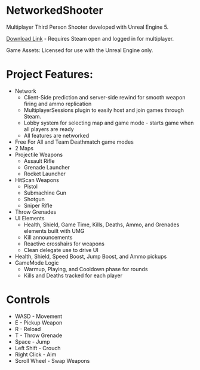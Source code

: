 # NetworkedShooter

Multiplayer Third Person Shooter developed with Unreal Engine 5.

[Download Link](https://drive.google.com/file/d/17RYx48NFK0oI4qcTVLHGbeB5sb-J6XwV/view?usp=sharing) - Requires Steam open and logged in for multiplayer.

Game Assets: Licensed for use with the Unreal Engine only.

# Project Features:
- Network
  - Client-Side prediction and server-side rewind for smooth weapon firing and ammo replication
  - MultiplayerSessions plugin to easily host and join games through Steam.
  - Lobby system for selecting map and game mode - starts game when all players are ready
  - All features are networked
- Free For All and Team Deathmatch game modes
- 2 Maps
- Projectile Weapons
  - Assault Rifle
  - Grenade Launcher
  - Rocket Launcher
- HitScan Weapons
  - Pistol
  - Submachine Gun
  - Shotgun
  - Sniper Rifle
- Throw Grenades
- UI Elements
  - Health, Shield, Game Time, Kills, Deaths, Ammo, and Grenades elements built with UMG
  - Kill announcements
  - Reactive crosshairs for weapons
  - Clean delegate use to drive UI
- Health, Shield, Speed Boost, Jump Boost, and Ammo pickups
- GameMode Logic
  - Warmup, Playing, and Cooldown phase for rounds
  - Kills and Deaths tracked for each player

# Controls
- WASD - Movement
- E - Pickup Weapon
- R - Reload
- T - Throw Grenade
- Space - Jump
- Left Shift - Crouch
- Right Click - Aim
- Scroll Wheel - Swap Weapons

